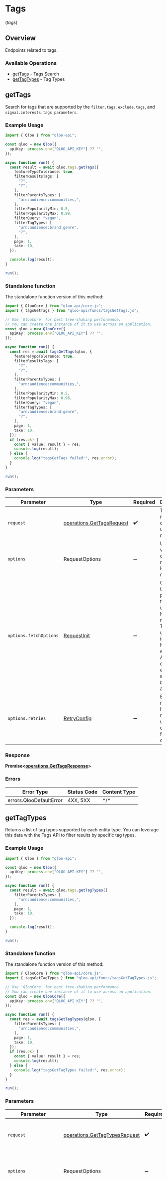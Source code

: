 # Tags
(*tags*)

## Overview

Endpoints related to tags.

### Available Operations

* [getTags](#gettags) - Tags Search
* [getTagTypes](#gettagtypes) - Tag Types

## getTags

Search for tags that are supported by the `filter.tags`, `exclude.tags`, and `signal.interests.tags parameters`.

### Example Usage

```typescript
import { Qloo } from "qloo-api";

const qloo = new Qloo({
  apiKey: process.env["QLOO_API_KEY"] ?? "",
});

async function run() {
  const result = await qloo.tags.getTags({
    featureTypoTolerance: true,
    filterResultsTags: [
      "?",
      "?",
    ],
    filterParentsTypes: [
      "urn:audience:communities,",
    ],
    filterPopularityMin: 0.5,
    filterPopularityMax: 0.98,
    filterQuery: "vegan",
    filterTagTypes: [
      "urn:audience:brand:genre",
      "?",
    ],
    page: 1,
    take: 10,
  });

  console.log(result);
}

run();
```

### Standalone function

The standalone function version of this method:

```typescript
import { QlooCore } from "qloo-api/core.js";
import { tagsGetTags } from "qloo-api/funcs/tagsGetTags.js";

// Use `QlooCore` for best tree-shaking performance.
// You can create one instance of it to use across an application.
const qloo = new QlooCore({
  apiKey: process.env["QLOO_API_KEY"] ?? "",
});

async function run() {
  const res = await tagsGetTags(qloo, {
    featureTypoTolerance: true,
    filterResultsTags: [
      "?",
      "?",
    ],
    filterParentsTypes: [
      "urn:audience:communities,",
    ],
    filterPopularityMin: 0.5,
    filterPopularityMax: 0.98,
    filterQuery: "vegan",
    filterTagTypes: [
      "urn:audience:brand:genre",
      "?",
    ],
    page: 1,
    take: 10,
  });
  if (res.ok) {
    const { value: result } = res;
    console.log(result);
  } else {
    console.log("tagsGetTags failed:", res.error);
  }
}

run();
```

### Parameters

| Parameter                                                                                                                                                                      | Type                                                                                                                                                                           | Required                                                                                                                                                                       | Description                                                                                                                                                                    |
| ------------------------------------------------------------------------------------------------------------------------------------------------------------------------------ | ------------------------------------------------------------------------------------------------------------------------------------------------------------------------------ | ------------------------------------------------------------------------------------------------------------------------------------------------------------------------------ | ------------------------------------------------------------------------------------------------------------------------------------------------------------------------------ |
| `request`                                                                                                                                                                      | [operations.GetTagsRequest](../../models/operations/gettagsrequest.md)                                                                                                         | :heavy_check_mark:                                                                                                                                                             | The request object to use for the request.                                                                                                                                     |
| `options`                                                                                                                                                                      | RequestOptions                                                                                                                                                                 | :heavy_minus_sign:                                                                                                                                                             | Used to set various options for making HTTP requests.                                                                                                                          |
| `options.fetchOptions`                                                                                                                                                         | [RequestInit](https://developer.mozilla.org/en-US/docs/Web/API/Request/Request#options)                                                                                        | :heavy_minus_sign:                                                                                                                                                             | Options that are passed to the underlying HTTP request. This can be used to inject extra headers for examples. All `Request` options, except `method` and `body`, are allowed. |
| `options.retries`                                                                                                                                                              | [RetryConfig](../../lib/utils/retryconfig.md)                                                                                                                                  | :heavy_minus_sign:                                                                                                                                                             | Enables retrying HTTP requests under certain failure conditions.                                                                                                               |

### Response

**Promise\<[operations.GetTagsResponse](../../models/operations/gettagsresponse.md)\>**

### Errors

| Error Type              | Status Code             | Content Type            |
| ----------------------- | ----------------------- | ----------------------- |
| errors.QlooDefaultError | 4XX, 5XX                | \*/\*                   |

## getTagTypes

Returns a list of tag types supported by each entity type. You can leverage this data with the Tags API to filter results by specific tag types.

### Example Usage

```typescript
import { Qloo } from "qloo-api";

const qloo = new Qloo({
  apiKey: process.env["QLOO_API_KEY"] ?? "",
});

async function run() {
  const result = await qloo.tags.getTagTypes({
    filterParentsTypes: [
      "urn:audience:communities,",
    ],
    page: 1,
    take: 10,
  });

  console.log(result);
}

run();
```

### Standalone function

The standalone function version of this method:

```typescript
import { QlooCore } from "qloo-api/core.js";
import { tagsGetTagTypes } from "qloo-api/funcs/tagsGetTagTypes.js";

// Use `QlooCore` for best tree-shaking performance.
// You can create one instance of it to use across an application.
const qloo = new QlooCore({
  apiKey: process.env["QLOO_API_KEY"] ?? "",
});

async function run() {
  const res = await tagsGetTagTypes(qloo, {
    filterParentsTypes: [
      "urn:audience:communities,",
    ],
    page: 1,
    take: 10,
  });
  if (res.ok) {
    const { value: result } = res;
    console.log(result);
  } else {
    console.log("tagsGetTagTypes failed:", res.error);
  }
}

run();
```

### Parameters

| Parameter                                                                                                                                                                      | Type                                                                                                                                                                           | Required                                                                                                                                                                       | Description                                                                                                                                                                    |
| ------------------------------------------------------------------------------------------------------------------------------------------------------------------------------ | ------------------------------------------------------------------------------------------------------------------------------------------------------------------------------ | ------------------------------------------------------------------------------------------------------------------------------------------------------------------------------ | ------------------------------------------------------------------------------------------------------------------------------------------------------------------------------ |
| `request`                                                                                                                                                                      | [operations.GetTagTypesRequest](../../models/operations/gettagtypesrequest.md)                                                                                                 | :heavy_check_mark:                                                                                                                                                             | The request object to use for the request.                                                                                                                                     |
| `options`                                                                                                                                                                      | RequestOptions                                                                                                                                                                 | :heavy_minus_sign:                                                                                                                                                             | Used to set various options for making HTTP requests.                                                                                                                          |
| `options.fetchOptions`                                                                                                                                                         | [RequestInit](https://developer.mozilla.org/en-US/docs/Web/API/Request/Request#options)                                                                                        | :heavy_minus_sign:                                                                                                                                                             | Options that are passed to the underlying HTTP request. This can be used to inject extra headers for examples. All `Request` options, except `method` and `body`, are allowed. |
| `options.retries`                                                                                                                                                              | [RetryConfig](../../lib/utils/retryconfig.md)                                                                                                                                  | :heavy_minus_sign:                                                                                                                                                             | Enables retrying HTTP requests under certain failure conditions.                                                                                                               |

### Response

**Promise\<[operations.GetTagTypesResponse](../../models/operations/gettagtypesresponse.md)\>**

### Errors

| Error Type              | Status Code             | Content Type            |
| ----------------------- | ----------------------- | ----------------------- |
| errors.QlooDefaultError | 4XX, 5XX                | \*/\*                   |